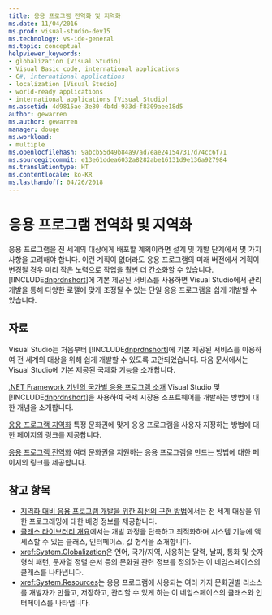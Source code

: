 ```yaml
---
title: 응용 프로그램 전역화 및 지역화
ms.date: 11/04/2016
ms.prod: visual-studio-dev15
ms.technology: vs-ide-general
ms.topic: conceptual
helpviewer_keywords:
- globalization [Visual Studio]
- Visual Basic code, international applications
- C#, international applications
- localization [Visual Studio]
- world-ready applications
- international applications [Visual Studio]
ms.assetid: 4d9815ae-3e80-4b4d-933d-f8309aee18d5
author: gewarren
ms.author: gewarren
manager: douge
ms.workload:
- multiple
ms.openlocfilehash: 9abcb55d49b84a97ad7eae241547317d74cc6f71
ms.sourcegitcommit: e13e61ddea6032a8282abe16131d9e136a927984
ms.translationtype: HT
ms.contentlocale: ko-KR
ms.lasthandoff: 04/26/2018
---
```

# <a name="globalizing-and-localizing-applications"></a>응용 프로그램 전역화 및 지역화

응용 프로그램을 전 세계의 대상에게 배포할 계획이라면 설계 및 개발 단계에서 몇 가지 사항을 고려해야 합니다. 이런 계획이 없더라도 응용 프로그램의 미래 버전에서 계획이 변경될 경우 미리 작은 노력으로 작업을 훨씬 더 간소화할 수 있습니다. [!INCLUDE[dnprdnshort](../code-quality/includes/dnprdnshort_md.md)]에 기본 제공된 서비스를 사용하면 Visual Studio에서 관리 개발을 통해 다양한 로캘에 맞게 조정될 수 있는 단일 응용 프로그램을 쉽게 개발할 수 있습니다.

## <a name="resources"></a>자료

 Visual Studio는 처음부터 [!INCLUDE[dnprdnshort](../code-quality/includes/dnprdnshort_md.md)]에 기본 제공된 서비스를 이용하여 전 세계의 대상을 위해 쉽게 개발할 수 있도록 고안되었습니다. 다음 문서에서는 Visual Studio에 기본 제공된 국제화 기능을 소개합니다.

 [.NET Framework 기반의 국가별 응용 프로그램 소개](../ide/introduction-to-international-applications-based-on-the-dotnet-framework.md) Visual Studio 및 [!INCLUDE[dnprdnshort](../code-quality/includes/dnprdnshort_md.md)]을 사용하여 국제 시장용 소프트웨어를 개발하는 방법에 대한 개념을 소개합니다.

 [응용 프로그램 지역화](../ide/localizing-applications.md) 특정 문화권에 맞게 응용 프로그램을 사용자 지정하는 방법에 대한 페이지의 링크를 제공합니다.

 [응용 프로그램 전역화](../ide/globalizing-applications.md) 여러 문화권을 지원하는 응용 프로그램을 만드는 방법에 대한 페이지의 링크를 제공합니다.

## <a name="see-also"></a>참고 항목

- [지역화 대비 응용 프로그램 개발을 위한 최선의 구현 방법](http://msdn.microsoft.com/Library/f08169c7-aad8-4ec3-9a21-9ebd3b89986c)에서는 전 세계 대상을 위한 프로그래밍에 대한 배경 정보를 제공합니다.
- [클래스 라이브러리 개요](/dotnet/standard/class-library-overview)에서는 개발 과정을 단축하고 최적화하며 시스템 기능에 액세스할 수 있는 클래스, 인터페이스, 값 형식을 소개합니다.
- <xref:System.Globalization>은 언어, 국가/지역, 사용하는 달력, 날짜, 통화 및 숫자 형식 패턴, 문자열 정렬 순서 등의 문화권 관련 정보를 정의하는 이 네임스페이스의 클래스를 나타냅니다.
- <xref:System.Resources>는 응용 프로그램에 사용되는 여러 가지 문화권별 리소스를 개발자가 만들고, 저장하고, 관리할 수 있게 하는 이 네임스페이스의 클래스와 인터페이스를 나타냅니다.